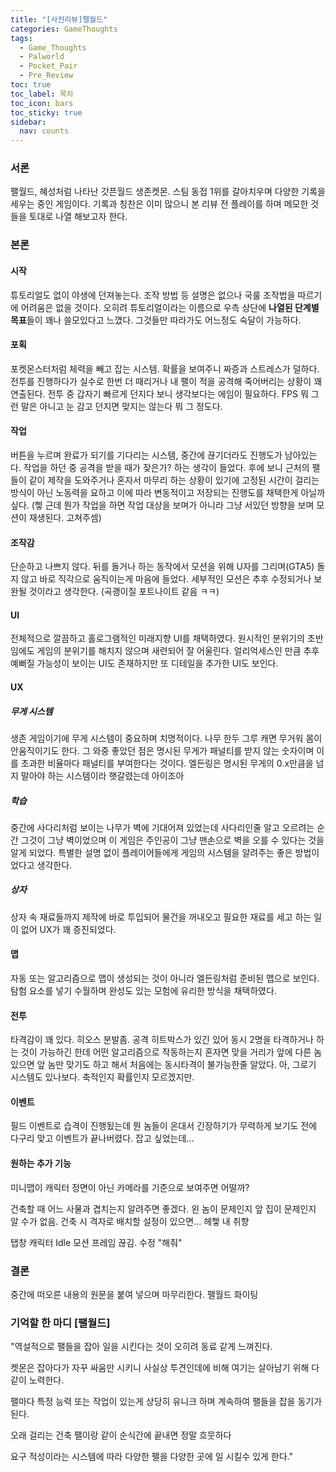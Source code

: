 ```yaml
---
title: "[사전리뷰]팰월드"
categories: GameThoughts
tags:
  - Game_Thoughts
  - Palworld
  - Pocket_Pair
  - Pre_Review
toc: true
toc_label: 목차
toc_icon: bars
toc_sticky: true
sidebar:
  nav: counts
---
```

### 서론
팰월드, 혜성처럼 나타난 갓픈월드 생존켓몬. 스팀 동접 1위를 갈아치우며 다양한 기록을 세우는 중인 게임이다. 기록과 칭찬은 이미 많으니 본 리뷰 전 플레이를 하며 메모한 것들을 토대로 나열 해보고자 한다.
### 본론
#### 시작
튜토리얼도 없이 야생에 던져놓는다. 조작 방법 등 설명은 없으나 국룰 조작법을 따르기에 어려움은 없을 것이다. 오히려 튜토리얼이라는 이름으로 우측 상단에 **나열된 단계별 목표**들이 꽤나 쓸모있다고 느꼈다. 그것들만 따라가도 어느정도 숙달이 가능하다.
#### 포획
포켓몬스터처럼 체력을 빼고 잡는 시스템. 확률을 보여주니 짜증과 스트레스가 덜하다. 전투를 진행하다가 실수로 한번 더 때리거나 내 팰이 적을 공격해 죽어버리는 상황이 꽤 연출된다. 전투 중 갑자기 빠르게 던지다 보니 생각보다는 에임이 필요하다. FPS 뭐 그런 말은 아니고 눈 감고 던지면 맞지는 않는다 뭐 그 정도다.
#### 작업
버튼을 누르며 완료가 되기를 기다리는 시스템, 중간에 끊기더라도 진행도가 남아있는다. 작업을 하던 중 공격을 받을 때가 잦은가? 하는 생각이 들었다. 후에 보니 근처의 팰들이 같이 제작을 도와주거나 혼자서 마무리 하는 상황이 있기에 고정된 시간이 걸리는 방식이 아닌 노동력을 요하고 이에 따라 변동적이고 저장되는 진행도를 채택한게 아닐까 싶다. (헿 근데 뭔가 작업을 하면 작업 대상을 보며가 아니라 그냥 서있던 방향을 보며 모션이 재생된다. 고쳐주셈)
#### 조작감
단순하고 나쁘지 않다. 뒤를 돌거나 하는 동작에서 모션을 위해 U자를 그리며(GTA5) 돌지 않고 바로 직각으로 움직이는게 마음에 들었다. 세부적인 모션은 추후 수정되거나 보완될 것이라고 생각한다. (곡괭이질 포트나이트 같음 ㅋㅋ)
#### UI
전체적으로 깔끔하고 홀로그램적인 미래지향 UI를 채택하였다. 원시적인 분위기의 초반임에도 게임의 분위기를 해치지 않으며 새련되어 잘 어울린다. 얼리억세스인 만큼 추후 예뻐질 가능성이 보이는 UI도 존재하지만 또 디테일을 추가한 UI도 보인다.
#### UX
##### 무게 시스템
생존 게임이기에 무게 시스템이 중요하며 치명적이다. 나무 한두 그루 캐면 무거워 몸이 안움직이기도 한다. 그 와중 좋았던 점은 명시된 무게가 패널티를 받지 않는 숫자이며 이를 초과한 비율마다 패널티를 부여한다는 것이다. 엘든링은 명시된 무게의 0.x만큼을 넘지 말아야 하는 시스템이라 햇갈렸는데 아이조아
##### 학습
중간에 사다리처럼 보이는 나무가 벽에 기대어져 있었는데 사다리인줄 알고 오르려는 순간 그것이 그냥 벽이었으며 이 게임은 주인공이 그냥 맨손으로 벽을 오를 수 있다는 것을 알게 되었다. 특별한 설명 없이 플레이어들에게 게임의 시스템을 알려주는 좋은 방법이었다고 생각한다.
##### 상자
상자 속 재료들까지 제작에 바로 투입되어 물건을 꺼내오고 필요한 재료를 세고 하는 일이 없어 UX가 꽤 증진되었다.
#### 맵
자동 또는 알고리즘으로 맵이 생성되는 것이 아니라 엘든링처럼 준비된 맵으로 보인다. 탐험 요소를 넣기 수월하며 완성도 있는 모험에 유리한 방식을 채택하였다.
#### 전투
타격감이 꽤 있다. 히오스 분발좀. 공격 히트박스가 있긴 있어 동시 2명을 타격하거나 하는 것이 가능하긴 한데 어떤 알고리즘으로 작동하는지 혼자면 맞을 거리가 앞에 다른 놈 있으면 앞 놈만 맞기도 하고 해서 처음에는 동시타격이 불가능한줄 알았다. 아, 그로기 시스템도 있나보다. 축적인지 확률인지 모르겠지만.
#### 이벤트
필드 이벤트로 습격이 진행됬는데 뭔 놈들이 온대서 긴장하기가 무력하게 보기도 전에 다구리 맞고 이벤트가 끝나버렸다. 잡고 싶었는데...

#### 원하는 추가 기능
미니맵이 캐릭터 정면이 아닌 카메라를 기준으로 보여주면 어떨까?

건축할 때 어느 사물과 겹치는지 알려주면 좋겠다. 왼 놈이 문제인지 앞 집이 문제인지 알 수가 없음. 건축 시 격자로 배치할 설정이 있으면... 헤헿 내 취향

탭창 캐릭터 Idle 모션 프레임 끊김. 수정 "해줘"
### 결론
중간에 떠오른 내용의 원문을 붙여 넣으며 마무리한다. 팰월드 화이팅
### 기억할 한 마디 [팰월드]
"역설적으로 팰들을 잡아 일을 시킨다는 것이 오히려 동료 같게 느껴진다.

켓몬은 잡아다가 자꾸 싸움만 시키니 사실상 투견인데에 비해 여기는 살아남기 위해 다같이 노력한다.

팰마다 특정 능력 또는 작업이 있는게 상당히 유니크 하며 계속하여 팰들을 잡을 동기가 된다.

오래 걸리는 건축 팰이랑 같이 순식간에 끝내면 정말 흐뭇하다

요구 적성이라는 시스템에 따라 다양한 팰을 다양한 곳에 일 시킬수 있게 한다."